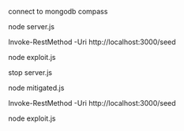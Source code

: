 connect to mongodb compass

node server.js

Invoke-RestMethod -Uri http://localhost:3000/seed

node exploit.js

stop server.js

node mitigated.js

Invoke-RestMethod -Uri http://localhost:3000/seed

node exploit.js
